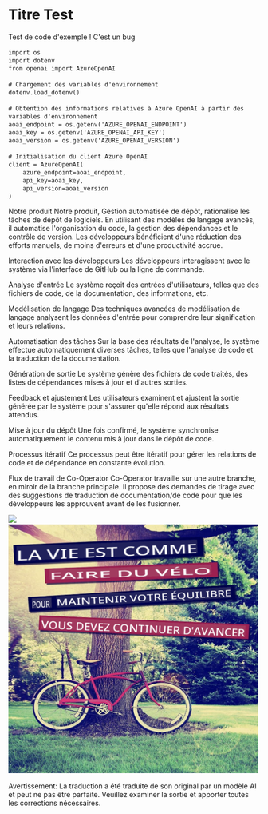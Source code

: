 # Titre Test


Test de code d'exemple ! C'est un bug
```
import os
import dotenv
from openai import AzureOpenAI

# Chargement des variables d'environnement
dotenv.load_dotenv()

# Obtention des informations relatives à Azure OpenAI à partir des variables d'environnement
aoai_endpoint = os.getenv('AZURE_OPENAI_ENDPOINT')
aoai_key = os.getenv('AZURE_OPENAI_API_KEY')
aoai_version = os.getenv('AZURE_OPENAI_VERSION')

# Initialisation du client Azure OpenAI
client = AzureOpenAI(
    azure_endpoint=aoai_endpoint,
    api_key=aoai_key,
    api_version=aoai_version
)
```

Notre produit
Notre produit, Gestion automatisée de dépôt, rationalise les tâches de dépôt de logiciels. En utilisant des modèles de langage avancés, il automatise l'organisation du code, la gestion des dépendances et le contrôle de version. Les développeurs bénéficient d'une réduction des efforts manuels, de moins d'erreurs et d'une productivité accrue.

Interaction avec les développeurs
Les développeurs interagissent avec le système via l'interface de GitHub ou la ligne de commande.

Analyse d'entrée
Le système reçoit des entrées d'utilisateurs, telles que des fichiers de code, de la documentation, des informations, etc.

Modélisation de langage
Des techniques avancées de modélisation de langage analysent les données d'entrée pour comprendre leur signification et leurs relations.

Automatisation des tâches
Sur la base des résultats de l'analyse, le système effectue automatiquement diverses tâches, telles que l'analyse de code et la traduction de la documentation.

Génération de sortie
Le système génère des fichiers de code traités, des listes de dépendances mises à jour et d'autres sorties.

Feedback et ajustement
Les utilisateurs examinent et ajustent la sortie générée par le système pour s'assurer qu'elle répond aux résultats attendus.

Mise à jour du dépôt
Une fois confirmé, le système synchronise automatiquement le contenu mis à jour dans le dépôt de code.

Processus itératif
Ce processus peut être itératif pour gérer les relations de code et de dépendance en constante évolution.

Flux de travail de Co-Operator
Co-Operator travaille sur une autre branche, en miroir de la branche principale. Il propose des demandes de tirage avec des suggestions de traduction de documentation/de code pour que les développeurs les approuvent avant de les fusionner.






![](https://upload.wikimedia.org/wikipedia/commons/thumb/7/77/Google_Images_2015_logo.svg/1200px-Google_Images_2015_logo.svg.png)
![](./translated_images/bicycle.e5987a077c36459b31452b5f6322a930fe95440ab29aeb9c7cbea92148cbe694.fr.png)


Avertissement: La traduction a été traduite de son original par un modèle AI et peut ne pas être parfaite. Veuillez examiner la sortie et apporter toutes les corrections nécessaires.